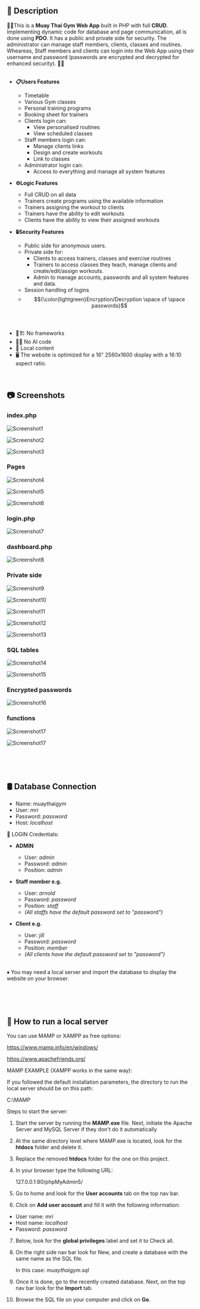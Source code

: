 ## 📄 Description

🥊🥋This is a <strong>Muay Thai Gym Web App</strong> built in PHP with full <strong>CRUD</strong>. Implementing dynamic code for database and page communication, all is done using <strong>PDO</strong>. 
It has a public and private side for security. The administrator can manage staff members, clients, classes and routines. 
Wheareas, Staff members and clients can login into the Web App using their username and password (passwords are encrypted and decrypted for enhanced security). 🥋🥊
<br><br>

- <strong>📋Users Features </strong>
   - Timetable
   - Various Gym classes
   - Personal training programs
   - Booking sheet for trainers
   - Clients login can:
      - View personalised routines 
      - View scheduled classes
   - Staff members login can:
      - Manage clients links 
      - Design and create workouts 
      - Link to classes
   - Administrator login can:
      - Access to everything and manage all system features 

- <strong>⚙️Logic Features </strong>
   - Full CRUD on all data
   - Trainers create programs using the available information
   - Trainers assigning the workout to clients
   - Trainers have the ability to edit workouts
   - Clients have the ability to view their assigned workouts


- <strong>🔒Security Features </strong>
   - Public side for anonymous users.
   - Private side for:
      - Clients to access trainers, classes and exercise routines
      - Trainers to access classes they teach, manage clients and create/edit/assign workouts.
      - Admin to manage accounts, passwords and all system features and data. 
   - Session handling of logins
   - $${\color{lightgreen}Encryption/Decryption \space of \space passwords}$$
<br><br>

* 🚫🏗️ No frameworks
* 🚫🤖 No AI code 
* 📁 Local content
* 🖥️ The website is optimized for a 16" 2560x1600 display with a 16:10 aspect ratio.
<br><br><br>
 ## 📷 Screenshots

### index.php
![Screenshot1](screenshots/Screenshot1.webp)

![Screenshot2](screenshots/Screenshot2.webp)

![Screenshot3](screenshots/Screenshot3.webp)

### Pages
![Screenshot4](screenshots/Screenshot4.webp)

![Screenshot5](screenshots/Screenshot5.webp)

![Screenshot6](screenshots/Screenshot6.webp)

### login.php
![Screenshot7](screenshots/Screenshot7.webp)

### dashboard.php
![Screenshot8](screenshots/Screenshot8.webp)

### Private side
![Screenshot9](screenshots/Screenshot9.webp)

![Screenshot10](screenshots/Screenshot10.webp)

![Screenshot11](screenshots/Screenshot111.webp)

![Screenshot12](screenshots/Screenshot12.webp)

![Screenshot13](screenshots/Screenshot13.webp)

### SQL tables
![Screenshot14](screenshots/Screenshot18.webp)

![Screenshot15](screenshots/Screenshot17.webp)

### Encrypted passwords
![Screenshot16](screenshots/Screenshot15.webp)

### functions
![Screenshot17](screenshots/Screenshot16.webp)

![Screenshot17](screenshots/Screenshot14.webp)

<br><br><br>

## 🛢️ Database Connection

- Name: muaythaigym
- User: <i>mri</i> 
- Password: <i>password</i>
- Host: <i>localhost</i>

🔑 LOGIN Credentials:

- <strong>ADMIN</strong>
   - User: <i>admin</i>
   - Password: <i>admin</i>
   - Position: <i>admin</i>

- <strong>Staff member e.g.</strong>
   - User: <i>arnold</i>
   - Password: <i>password</i>
   - Position: <i>staff</i>
   - <i>(All staffs have the default password set to "password")</i>

- <strong>Client e.g.</strong>
   - User: <i>jill</i>
   - Password: <i>password</i>
   - Position: <i>member</i>
   - <i>(All clients have the default password set to "password")</i>
<br>
♦️ You may need a local server and import the database to display the website on your browser. 

<br><br><br>

## 📒 How to run a local server

You can use MAMP or XAMPP as free options:

https://www.mamp.info/en/windows/

https://www.apachefriends.org/

MAMP EXAMPLE (XAMPP works in the same way):

If you followed the default installation parameters, the directory to run the local server should be on this path: 

   C:\MAMP

Steps to start the server:

1. Start the server by running the <strong>MAMP.exe</strong> file. Next, initiate the Apache Server and MySQL Server if they don't do it automatically

2. At the same directory level where MAMP.exe is located, look for the <strong>htdocs</strong> folder and delete it.

3. Replace the removed <strong>htdocs</strong> folder for the one on this project.

4. In your browser type the following URL: 

   127.0.0.1:80/phpMyAdmin5/

5. Go to home and look for the <strong>User accounts</strong> tab on the top nav bar.

6. Click on <strong>Add user account</strong> and fill it with the following information: 

  - User name: <i>mri</i>
  - Host name: <i>localhost</i>
  - Password: <i>password</i>

7. Below, look for the <strong>global privileges</strong> label and set it to Check all.

8. On the right side nav bar look for New, and create a database with the same name as the SQL file. 

   In this case:  <i>muaythaigym.sql</i>

9. Once it is done, go to the recently created database. Next, on the top nav bar look for the <strong>Import</strong> tab.

10. Browse the SQL file on your computer and click on <strong>Go</strong>.
  




